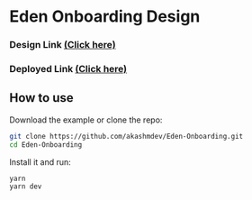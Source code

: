 # Eden Onboarding Design

### Design Link [(Click here)](https://dribbble.com/shots/15669113-Onboarding-Exploration/attachments/7464145?mode=media)

### Deployed Link [(Click here)](https://eden.vercel.app/)

## How to use

Download the example or clone the repo:

<!-- #default-branch-switch -->

```sh
git clone https://github.com/akashmdev/Eden-Onboarding.git
cd Eden-Onboarding
```

Install it and run:

```sh
yarn
yarn dev
```
